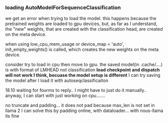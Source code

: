
### loading AutoModelForSequenceClassification
we get an error when trying to load the model.
this happens because the pretrained weights are loaded to gpu devices,
but, as far as I understand, the "new" weights, that are created with the classification head,
are created on the meta device.

when using low_cpu_mem_usage or device_map = 'auto',
init_empty_weights() is called, which creates the new weights on the meta device.

consider try to load in cpu then move to gpu.
the saved model(in .cache/....) is with format of LMHEAD not classification
**load checkpoint and dispatch will not work I think, becuase the model setup is different**
I can try saving the model after I load it with autoseqclassificaiton


18.10
waiting for fourms to reply.. I might have to just do it manually..
anyway, I can start with just working on cpu.......


no truncate and padding...
it does not pad because max_len is not set in llama 2
I can solve this by padding online, with dataloader...
with nous-llama its fine